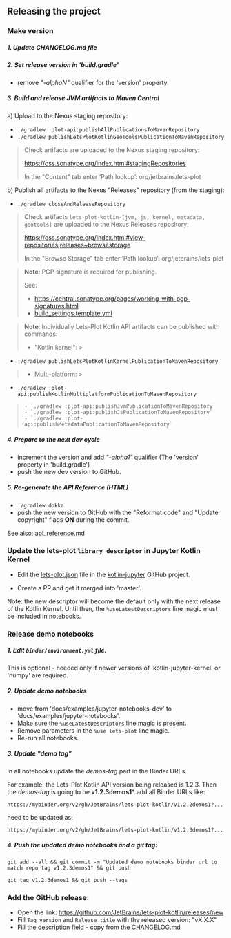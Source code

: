 ## Releasing the project

### Make version

##### 1. Update CHANGELOG.md file

##### 2. Set release version in 'build.gradle'

- remove _"-alphaN"_ qualifier for the 'version' property.

##### 3. Build and release JVM artifacts to Maven Central

a) Upload to the Nexus staging repository:

- `./gradlew :plot-api:publishAllPublicationsToMavenRepository`
- `./gradlew publishLetsPlotKotlinGeoToolsPublicationToMavenRepository`

> Check artifacts are uploaded to the Nexus staging repository:
>
> https://oss.sonatype.org/index.html#stagingRepositories
>
> In the "Content" tab enter ‘Path lookup’: org/jetbrains/lets-plot


b) Publish all artifacts to the Nexus "Releases" repository (from the staging):

- `./gradlew closeAndReleaseRepository`

> Check artifacts `lets-plot-kotlin-[jvm, js, kernel, metadata, geotools]` are uploaded to the Nexus Releases repository:
>
> https://oss.sonatype.org/index.html#view-repositories;releases~browsestorage
>
> In the "Browse Storage" tab enter ‘Path lookup’: org/jetbrains/lets-plot


> **Note**: PGP signature is required for publishing.
>
> See:
>
> - https://central.sonatype.org/pages/working-with-pgp-signatures.html
> - [build_settings.template.yml](https://github.com/JetBrains/lets-plot-kotlin/blob/master/build_settings.template.yml)

> **Note**: Individually Lets-Plot Kotlin API artifacts can be published with commands:
>
> - "Kotlin kernel":
    >
- `./gradlew publishLetsPlotKotlinKernelPublicationToMavenRepository`
> - Multi-platform:
    >
- `./gradlew :plot-api:publishKotlinMultiplatformPublicationToMavenRepository`
>     - `./gradlew :plot-api:publishJvmPublicationToMavenRepository`
>     - `./gradlew :plot-api:publishJsPublicationToMavenRepository`
>     - `./gradlew :plot-api:publishMetadataPublicationToMavenRepository`


##### 4. Prepare to the next dev cycle

- increment the version and add _"-alpha1"_ qualifier (The 'version' property in 'build.gradle')
- push the new dev version to GitHub.

##### 5. Re-generate the API Reference (HTML)

- `./gradlew dokka`
- push the new version to GitHub with the "Reformat code" and "Update copyright" flags **ON** during the commit.

See also: [api_reference.md](https://github.com/JetBrains/lets-plot-kotlin/blob/master/docs/api_reference.md) 


### Update the lets-plot `library descriptor` in Jupyter Kotlin Kernel

- Edit the [lets-plot.json](https://github.com/Kotlin/kotlin-jupyter/blob/master/libraries/lets-plot.json)
file in the [kotlin-jupyter](https://github.com/Kotlin/kotlin-jupyter) GitHub project.

- Create a PR and get it merged into 'master'.

Note: the new descriptor will become the default only with the next release of the Kotlin Kernel.
Until then, the `%useLatestDescriptors` line magic must be included in notebooks.    

### Release demo notebooks

##### 1. Edit `binder/environment.yml` file.

This is optional - needed only if newer versions of 'kotlin-jupyter-kernel' or 'numpy' are required.

##### 2. Update demo notebooks

- move from 'docs/examples/jupyter-notebooks-dev' to 'docs/examples/jupyter-notebooks'.
- Make sure the `%useLatestDescriptors` line magic is present.
- Remove parameters in the `%use lets-plot` line magic.
- Re-run all notebooks.

##### 3. Update "demo tag"

In all notebooks update the *demos-tag* part in the Binder URLs.  

For example: the Lets-Plot Kotlin API version being released is 1.2.3. 
Then the *demos-tag* is going to be **v1.2.3demos1*** add all Binder URLs
like:

`https://mybinder.org/v2/gh/JetBrains/lets-plot-kotlin/v1.2.2demos1?...`

need to be updated as: 

`https://mybinder.org/v2/gh/JetBrains/lets-plot-kotlin/v1.2.3demos1?...`

##### 4. Push the updated demo notebooks and a git tag:

`git add --all && git commit -m "Updated demo notebooks binder url to match repo tag v1.2.3demos1" && git push`

`git tag v1.2.3demos1 && git push --tags`


### Add the GitHub release:
 
 * Open the link: https://github.com/JetBrains/lets-plot-kotlin/releases/new
 * Fill `Tag version` and `Release title` with the released version: "vX.X.X"
 * Fill the description field - copy from the CHANGELOG.md
